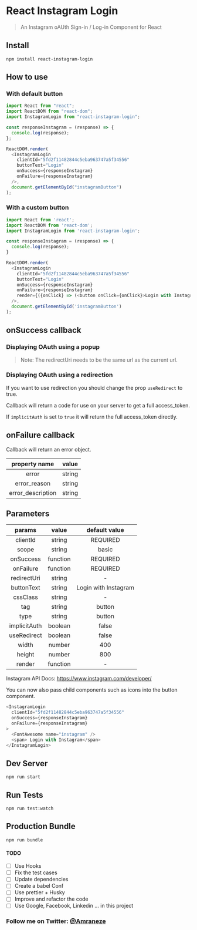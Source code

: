 # React Instagram Login

> An Instagram oAUth Sign-in / Log-in Component for React

## Install

```
npm install react-instagram-login

```

## How to use

### With default button

```js
import React from "react";
import ReactDOM from "react-dom";
import InstagramLogin from "react-instagram-login";

const responseInstagram = (response) => {
  console.log(response);
};

ReactDOM.render(
  <InstagramLogin
    clientId="5fd2f11482844c5eba963747a5f34556"
    buttonText="Login"
    onSuccess={responseInstagram}
    onFailure={responseInstagram}
  />,
  document.getElementById("instagramButton")
);
```

### With a custom button

```js
import React from 'react';
import ReactDOM from 'react-dom';
import InstagramLogin from 'react-instagram-login';

const responseInstagram = (response) => {
  console.log(response);
}

ReactDOM.render(
  <InstagramLogin
    clientId="5fd2f11482844c5eba963747a5f34556"
    buttonText="Login"
    onSuccess={responseInstagram}
    onFailure={responseInstagram}
    render={({onClick} => (<button onClick={onClick}>Login with Instagram</button>))}
  />,
  document.getElementById('instagramButton')
);
```

## onSuccess callback

### Displaying OAuth using a popup

> Note: The redirectUri needs to be the same url as the current url.

### Displaying OAuth using a redirection

If you want to use redirection you should change the prop `useRedirect` to true.

Callback will return a code for use on your server to get a full access_token.

If `implicitAuth` is set to `true` it will return the full access_token directly.

## onFailure callback

Callback will return an error object.

|   property name   | value  |
| :---------------: | :----: |
|       error       | string |
|   error_reason    | string |
| error_description | string |

## Parameters

|    params    |  value   |    default value     |
| :----------: | :------: | :------------------: |
|   clientId   |  string  |       REQUIRED       |
|    scope     |  string  |        basic         |
|  onSuccess   | function |       REQUIRED       |
|  onFailure   | function |       REQUIRED       |
| redirectUri  |  string  |          -           |
|  buttonText  |  string  | Login with Instagram |
|   cssClass   |  string  |          -           |
|     tag      |  string  |        button        |
|     type     |  string  |        button        |
| implicitAuth | boolean  |        false         |
| useRedirect  | boolean  |        false         |
|    width     |  number  |         400          |
|    height    |  number  |         800          |
|    render    | function |          -           |

Instagram API Docs: https://www.instagram.com/developer/

You can now also pass child components such as icons into the button component.

```js
<InstagramLogin
  clientId="5fd2f11482844c5eba963747a5f34556"
  onSuccess={responseInstagram}
  onFailure={responseInstagram}
>
  <FontAwesome name="instagram" />
  <span> Login with Instagram</span>
</InstagramLogin>
```

## Dev Server

```
npm run start

```

## Run Tests

```
npm run test:watch

```

## Production Bundle

```
npm run bundle
```

#### TODO

- [ ] Use Hooks
- [ ] Fix the test cases
- [ ] Update dependencies
- [ ] Create a babel Conf
- [ ] Use prettier + Husky
- [ ] Improve and refactor the code
- [ ] Use Google, Facebook, Linkedin ... in this project

### Follow me on Twitter: [@Amraneze](https://twitter.com/amraneze)
